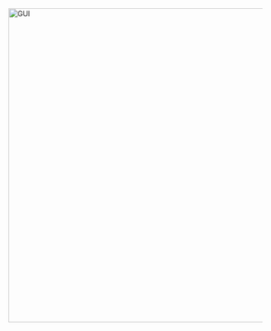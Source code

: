 <img width="796" height="624" alt="GUI" src="https://github.com/user-attachments/assets/c5ed40f7-b4b6-4645-baab-296590db510b" />
